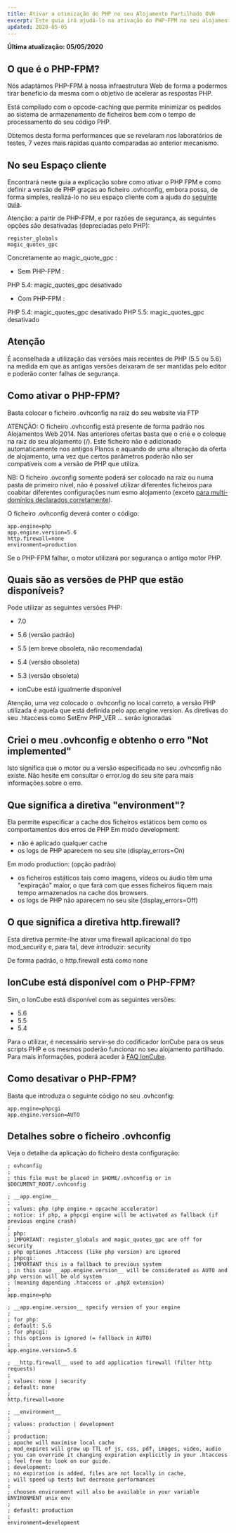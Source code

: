 ```yaml
---
title: Ativar a otimização do PHP no seu Alojamento Partilhado OVH
excerpt: Este guia irá ajudá-lo na ativação do PHP-FPM no seu alojamento web partilhado na OVHcloud, com vista a melhorar os tempos de resposta PHP
updated: 2020-05-05
---
```


**Última atualização: 05/05/2020**

## O que é o PHP-FPM?
Nós adaptámos PHP-FPM à nossa infraestrutura Web de forma a podermos tirar beneficio da mesma com o objetivo de acelerar as respostas PHP.

Está compilado com o opcode-caching que permite minimizar os pedidos ao sistema de armazenamento de ficheiros bem com o tempo de processamento do seu código PHP.

Obtemos desta forma performances que se revelaram nos laboratórios de testes, 7 vezes mais rápidas quanto comparadas ao anterior mecanismo.

## No seu Espaço cliente
Encontrará neste guia a explicação sobre como ativar o PHP FPM e como definir a versão de PHP graças ao ficheiro .ovhconfig, embora possa, de forma simples, realizá-lo no seu espaço cliente com a ajuda do [seguinte guia](/pages/web/hosting/php_configure_php_on_your_web_hosting_2014).

Atenção: a partir de PHP-FPM, e por razões de segurança, as seguintes opções são desativadas (depreciadas pelo PHP):


```
register_globals
magic_quotes_gpc
```



Concretamente ao magic_quote_gpc :


- Sem PHP-FPM :


PHP 5.4: magic_quotes_gpc desativado


- Com PHP-FPM :


PHP 5.4: magic_quotes_gpc desativado
PHP 5.5: magic_quotes_gpc desativado

## Atenção
É aconselhada a utilização das versões mais recentes de PHP (5.5 ou 5.6) na medida em que as antigas versões deixaram de ser mantidas pelo editor e poderão conter falhas de segurança.


## Como ativar o PHP-FPM?
Basta colocar o ficheiro .ovhconfig na raiz do seu website via FTP

ATENÇÃO: O ficheiro .ovhconfig está presente de forma padrão nos Alojamentos Web 2014. Nas anteriores ofertas basta que o crie e o coloque na raiz do seu alojamento (/).
Este ficheiro não é adicionado automaticamente nos antigos Planos e aquando de uma alteração da oferta de alojamento, uma vez que certos parâmetros poderão não ser compatíveis com a versão de PHP que utiliza.

NB: O ficheiro .ovconfig somente poderá ser colocado na raiz ou numa pasta de primeiro nível, não é possível utilizar diferentes ficheiros para coabitar diferentes configurações num esmo alojamento (exceto [para multi-domínios declarados corretamente](https://www.ovh.com/fr/g1332.mise-en-place-multidomaine)).

O ficheiro .ovhconfig deverá conter o código:


```
app.engine=php
app.engine.version=5.6
http.firewall=none
environment=production
```


Se o PHP-FPM falhar, o motor utilizará por segurança o antigo motor PHP.


## Quais são as versões de PHP que estão disponíveis?
Pode utilizar as seguintes versões PHP:

- 7.0
- 5.6 (versão padrão)
- 5.5 (em breve obsoleta, não recomendada)
- 5.4 (versão obsoleta)
- 5.3 (versão obsoleta)

- ionCube está igualmente disponível

 Atenção, uma vez colocado o .ovhconfig no local correto, a versão PHP utilizada é aquela que está definida pelo app.engine.version. As diretivas do seu .htaccess como SetEnv PHP_VER ... serão ignoradas



## Criei o meu .ovhconfig e obtenho o erro "Not implemented"
Isto significa que o motor ou a versão especificada no seu .ovhconfig não existe.
Não hesite em consultar o error.log do seu site para mais informações sobre o erro.


## Que significa a diretiva "environment"?
Ela permite especificar a cache dos ficheiros estáticos bem como os comportamentos dos erros de PHP
Em modo development:

- não é aplicado qualquer cache
- os logs de PHP aparecem no seu site (display_errors=On)


Em modo production: (opção padrão)

- os ficheiros estáticos tais como imagens, vídeos ou áudio têm uma "expiração" maior, o que fará com que esses ficheiros fiquem mais tempo armazenados na cache dos browsers.
- os logs de PHP não aparecem no seu site (display_errors=Off)




## O que significa a diretiva http.firewall?
Esta diretiva permite-lhe ativar uma firewall aplicacional do tipo mod_security e, para tal, deve introduzir: security

De forma padrão, o http.firewall está como none


## IonCube está disponível com o PHP-FPM?
Sim, o IonCube está disponível com as seguintes versões:

- 5.6
- 5.5
- 5.4


Para o utilizar, é necessário servir-se do codificador IonCube para os seus scripts PHP e os mesmos poderão funcionar no seu alojamento partilhado. Para mais informações, poderá aceder à [FAQ IonCube](http://www.ioncube.com/faq.php).


## Como desativar o PHP-FPM?
Basta que introduza o seguinte código no seu .ovhconfig:


```
app.engine=phpcgi
app.engine.version=AUTO
```




## Detalhes sobre o ficheiro .ovhconfig
Veja o detalhe da aplicação do ficheiro desta configuração:


```
; ovhconfig
;
; this file must be placed in $HOME/.ovhconfig or in $DOCUMENT_ROOT/.ovhconfig

; __app.engine__
;
; values: php (php engine + opcache accelerator)
; notice: if php, a phpcgi engine will be activated as fallback (if previous engine crash)
;
; php:
; IMPORTANT: register_globals and magic_quotes_gpc are off for security
; php optiones .htaccess (like php version) are ignored
; phpcgi:
; IMPORTANT this is a fallback to previous system
; in this case __app.engine.version__ will be considerated as AUTO and php version will be old system
; (meaning depending .htaccess or .phpX extension)
;
app.engine=php

; __app.engine.version__ specify version of your engine
;
; for php:
; default: 5.6
; for phpcgi:
; this options is ignored (= fallback in AUTO)
;
app.engine.version=5.6

; __http.firewall__ used to add application firewall (filter http requests)
;
; values: none | security
; default: none
;
http.firewall=none

; __environment__
;
; values: production | development
;
; production:
; apache will maximise local cache
; mod_expires will grow up TTL of js, css, pdf, images, video, audio
; you can override it changing expiration explicitly in your .htaccess
; feel free to look on our guide.
; development:
; no expiration is added, files are not locally in cache,
; will speed up tests but decrease performances
;
; choosen environment will also be available in your variable ENVIRONMENT unix env
;
; default: production
;
environment=development
```



